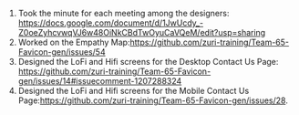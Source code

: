 1. Took the minute for each meeting among the designers: https://docs.google.com/document/d/1JwUcdy_-Z0oeZyhcvwqVJ6w48OiNkCBdTwOyuCaVQeM/edit?usp=sharing
2. Worked on the Empathy Map:https://github.com/zuri-training/Team-65-Favicon-gen/issues/54
3. Designed the LoFi and Hifi screens for the Desktop Contact Us Page: https://github.com/zuri-training/Team-65-Favicon-gen/issues/14#issuecomment-1207288324
4. Designed the LoFi and Hifi screens for the Mobile Contact Us Page:https://github.com/zuri-training/Team-65-Favicon-gen/issues/28. 
